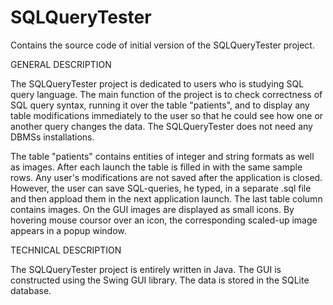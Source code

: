 SQLQueryTester
==============

Contains the source code of initial version of the SQLQueryTester project.

GENERAL DESCRIPTION

The SQLQueryTester project is dedicated to users who is studying SQL query language. The main function of the project is to check correctness of SQL query syntax, running it over the table "patients", and to display any table modifications immediately to the user so that he could see how one or another query changes the data. The SQLQueryTester does not need any DBMSs installations.

The table "patients" contains entities of integer and string formats as well as images. After each launch the table is filled in with the same sample rows. Any user's modifications are not saved after the application is closed. However, the user can save SQL-queries, he typed, in a separate .sql file and then appload them in the next application launch. The last table column contains images. On the GUI images are displayed as small icons. By hovering mouse coursor over an icon, the corresponding scaled-up image appears in a popup window.

TECHNICAL DESCRIPTION

The SQLQueryTester project is entirely written in Java. The GUI is constructed using the Swing GUI library.
The data is stored in the SQLite database.